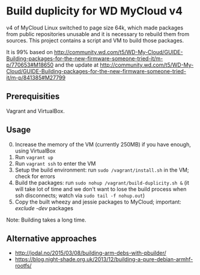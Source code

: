 Build duplicity for WD MyCloud v4
=================================

v4 of MyCloud Linux switched to page size 64k, which made packages from
public repositories unusable and it is necessary to rebuild them from 
sources. This project contains a script and VM to build those packages.

It is 99% based on http://community.wd.com/t5/WD-My-Cloud/GUIDE-Building-packages-for-the-new-firmware-someone-tried-it/m-p/770653#M18650 and the update at http://community.wd.com/t5/WD-My-Cloud/GUIDE-Building-packages-for-the-new-firmware-someone-tried-it/m-p/841385#M27799

Prerequisities
--------------

Vagrant and VirtualBox.

Usage
-----

 0. Increase the memory of the VM (currently 250MB) if you have enough, using VirtualBox
 1. Run `vagrant up`
 2. Run `vagrant ssh` to enter the VM
 3. Setup the build environment: run `sudo /vagrant/install.sh` in the VM; check for errors
 4. Build the packages: run `sudo nohup /vagrant/build-duplicity.sh &` (it will take lot of time and we don't want to lose the build process when ssh disconnects; watch via `sudo tail -f nohup.out`)
 5. Copy the built wheezy and jessie packages to MyCloud; important: *exclude -dev* packages

Note: Building takes a long time.

Alternative approaches
----------------------

 * http://jodal.no/2015/03/08/building-arm-debs-with-pbuilder/
 * https://blog.night-shade.org.uk/2013/12/building-a-pure-debian-armhf-rootfs/
